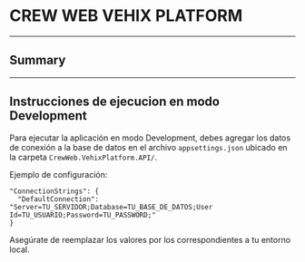 # CREW WEB VEHIX PLATFORM

---
## Summary

---

## Instrucciones de ejecucion en modo Development

Para ejecutar la aplicación en modo Development, debes agregar los datos de conexión a la base de datos en el archivo `appsettings.json` ubicado en la carpeta `CrewWeb.VehixPlatform.API/`.

Ejemplo de configuración:

```
"ConnectionStrings": {
  "DefaultConnection": "Server=TU_SERVIDOR;Database=TU_BASE_DE_DATOS;User Id=TU_USUARIO;Password=TU_PASSWORD;"
}
```

Asegúrate de reemplazar los valores por los correspondientes a tu entorno local.
